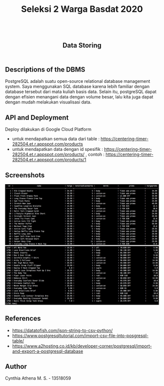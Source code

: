 <h1 align="center">
  <br>
  Seleksi 2 Warga Basdat 2020
  <br>
  <br>
</h1>

<h2 align="center">
  <br>
  Data Storing
  <br>
  <br>
</h2>

## Descriptions of the DBMS 
PostgreSQL adalah suatu open-source relational database management system. Saya menggunakan SQL database karena lebih familiar dengan database tersebut dari mata kuliah basis data. Selain itu, postgreSQL dapat dengan efisien menangani data dengan volume besar, lalu kita juga dapat dengan mudah melakukan visualisasi data.

## API and Deployment
Deploy dilakukan di Google Cloud Platform 
- untuk mendapatkan semua data dari table : https://centering-timer-282504.et.r.appspot.com/products
- untuk mendapatkan data dengan id spesifik : https://centering-timer-282504.et.r.appspot.com/products/<id> , contoh : https://centering-timer-282504.et.r.appspot.com/products/1

## Screenshots
![Screenshot1](/screenshots/Screenshot1.png)
![Screenshot2](/screenshots/Screenshot2.png)

## References
- https://datatofish.com/json-string-to-csv-python/
- https://www.postgresqltutorial.com/import-csv-file-into-posgresql-table/
- https://www.a2hosting.co.id/kb/developer-corner/postgresql/import-and-export-a-postgresql-database

## Author 
Cynthia Athena M. S. - 13518059


